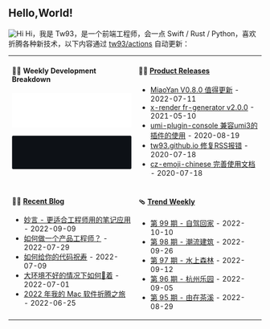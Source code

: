 ## Hello,World!

<img src='https://qpluspicture.oss-cn-beijing.aliyuncs.com/6LjjQA/Hi.gif' alt='Hi' width="24"/> Hi，我是 Tw93，是一个前端工程师，会一点 Swift / Rust / Python，喜欢折腾各种新技术，以下内容通过 <a href="https://github.com/tw93/tw93/actions" target="_blank">tw93/actions</a> 自动更新：

<table width="960px">
<tr>
<td valign="top" width="50%">

#### 🏊‍♂️ Weekly Development Breakdown

![light](https://raw.githubusercontent.com/tw93/tw93/master/images/wakatime_weekly_language_stats.svg#gh-light-mode-only)

![dark](https://raw.githubusercontent.com/tw93/tw93/master/images/wakatime_weekly_language_stats_black.svg#gh-dark-mode-only)

</td>
<td valign="top" width="50%">

#### 🏋️‍♀️ <a href="https://github.com/tw93/tw93/blob/master/releases.md" target="_blank">Product Releases</a>

<!-- recent_releases starts -->
* <a href='https://github.com/tw93/MiaoYan/releases/tag/V0.8.0' target='_blank'>MiaoYan V0.8.0 值得更新</a> - 2022-07-11
* <a href='https://github.com/alibaba/x-render/releases/tag/fr-generator%402.0.0' target='_blank'>x-render fr-generator v2.0.0</a> - 2021-05-10
* <a href='https://github.com/tw93/umi-plugin-console/releases/tag/v0.2.0' target='_blank'>umi-plugin-console 兼容umi3的插件的使用</a> - 2020-08-19
* <a href='https://github.com/tw93/tw93.github.io/releases/tag/V0.1' target='_blank'>tw93.github.io 修复RSS报错</a> - 2020-07-18
* <a href='https://github.com/tw93/cz-emoji-chinese/releases/tag/V0.2.1' target='_blank'>cz-emoji-chinese 完善使用文档</a> - 2020-07-18
<!-- recent_releases ends -->

</td>
</tr>
<tr>
<td valign="top" width="50%">

#### 🤾‍♂️ <a href="https://tw93.fun" target="_blank">Recent Blog</a>

<!-- blog starts -->
* <a href='https://tw93.fun/2022-09-09/miaoyan.html' target='_blank'>妙言 - 更适合工程师用的笔记应用</a> - 2022-09-09
* <a href='https://tw93.fun/2022-07-29/pd-code.html' target='_blank'>如何做一个产品工程师？</a> - 2022-07-29
* <a href='https://tw93.fun/2022-07-09/code.html' target='_blank'>如何给你的代码祝寿</a> - 2022-07-09
* <a href='https://tw93.fun/2022-07-01/gou.html' target='_blank'>大环境不好的情况下如何🐶着</a> - 2022-07-01
* <a href='https://tw93.fun/2022-06-25/mac.html' target='_blank'>2022 年我的 Mac 软件折腾之旅</a> - 2022-06-25
<!-- blog ends -->

</td>
<td valign="top" width="50%">

#### 🩴 <a href="https://weekly.tw93.fun" target="_blank">Trend Weekly</a>

<!-- weekly starts -->

* [第 99 期 - 自驾回家](https://weekly.tw93.fun/posts/99-自驾回家) - 2022-10-10
* [第 98 期 - 潮流建筑](https://weekly.tw93.fun/posts/98-潮流建筑) - 2022-09-26
* [第 97 期 - 水上森林](https://weekly.tw93.fun/posts/97-水上森林) - 2022-09-12
* [第 96 期 - 杭州乐园](https://weekly.tw93.fun/posts/96-杭州乐园) - 2022-09-05
* [第 95 期 - 由在茶溪](https://weekly.tw93.fun/posts/95-由在茶溪) - 2022-08-29

<!-- weekly ends -->

</td>
</tr>

</table>
